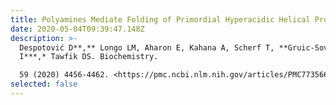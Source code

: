 ```yaml
---
title: Polyamines Mediate Folding of Primordial Hyperacidic Helical Proteins
date: 2020-05-04T09:39:47.148Z
description: >-
  Despotović D**,** Longo LM, Aharon E, Kahana A, Scherf T, **Gruic-Sovulj
  I***,* Tawfik DS. Biochemistry.

  59 (2020) 4456-4462. <https://pmc.ncbi.nlm.nih.gov/articles/PMC7735664/>
selected: false
---
```

